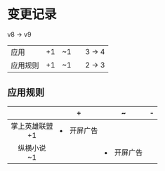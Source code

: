 # 变更记录

v8 -> v9

||||||
|-|:-:|:-:|:-:|:-:|
|应用|+1|~1||3 -> 4|
|应用规则|+1|~1||2 -> 3|

## 应用规则

||+|~|-|
|:-:|-|-|-|
|掌上英雄联盟<br>+1|<li>开屏广告|||
|纵横小说<br>~1||<li>开屏广告||
